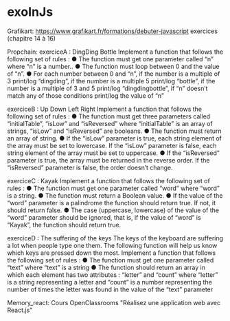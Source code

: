 # exoInJs

Grafikart:
https://www.grafikart.fr/formations/debuter-javascript
exercices (chapitre 14 à 16)


Propchain:
exerciceA : DingDing Bottle Implement a function that follows the following set of rules :
● The function must get one parameter called “n” where “n” is a number..
● The function must loop between 0 and the value of “n”.
● For each number between 0 and “n”, if the number is a multiple of 3 print/log “dingding”, if the number is a multiple 5 print/log “bottle”, if the number is a multiple of 3 and 5 print/log “dingdingbottle”, if “n” doesn’t match any of those conditions print/log the value of “n”

exerciceB : Up Down Left Right Implement a function that follows the following set of rules :
● The function must get three parameters called “initialTable”, “isLow” and “isReversed” where “initialTable” is an array of strings, “isLow” and “isReversed” are booleans.
● The function must return an array of string.
● If the “isLow” parameter is true, each string element of the array must be set to lowercase. If the “isLow” parameter is false, each string element of the array must be set to uppercase.
● If the “isReversed” parameter is true, the array must be returned in the reverse order. If the “isReversed” parameter is false, the order doesn’t change.

exerciceC : Kayak  Implement a function that follows the following set of rules :
● The function must get one parameter called “word” where “word” is a string.
● The function must return a Boolean value.
● If the value of the “word” parameter is a palindrome the function should return true. If not, it should return false.
● The case (uppercase, lowercase) of the value of the “word” parameter should be ignored, that is, if the value of “word” is “Kayak”, the function should return true.

exerciceD : The suffering of the keys The keys of the keyboard are suffering a lot when people type one them. The following function will help us know which keys are pressed down the most. Implement a function that follows the following set of rules :
● The function must get one parameter called “text” where “text” is a string
● The function should return an array in which each element has two attributes : “letter” and “count” where “letter” is a string representing a letter and “count” is a number representing the number of times the letter was found in the value of the “text” parameter


Memory_react:
Cours OpenClassrooms "Réalisez une application web avec React.js"